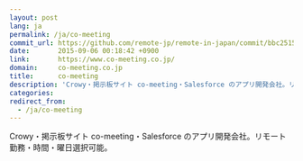 ```yaml
---
layout: post
lang: ja
permalink: /ja/co-meeting
commit_url: https://github.com/remote-jp/remote-in-japan/commit/bbc2515dbe2d269fb1d0d06d49d70a537dd4df2c
date:       2015-09-06 00:18:42 +0900
link:       https://www.co-meeting.co.jp/
domain:     co-meeting.co.jp
title:      co-meeting
description: 'Crowy・掲示板サイト co-meeting・Salesforce のアプリ開発会社。リモート勤務・時間・曜日選択可能。'
categories: 
redirect_from:
  - /ja/co-meeting
---
```


<p>Crowy・掲示板サイト co-meeting・Salesforce のアプリ開発会社。リモート勤務・時間・曜日選択可能。</p>
